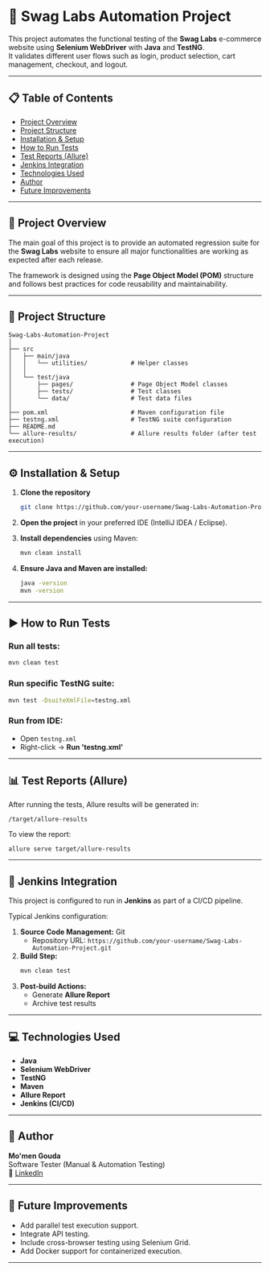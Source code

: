 # 🧪 Swag Labs Automation Project

This project automates the functional testing of the **Swag Labs** e-commerce website using **Selenium WebDriver** with **Java** and **TestNG**.  
It validates different user flows such as login, product selection, cart management, checkout, and logout.

---

## 📋 Table of Contents
- [Project Overview](#project-overview)
- [Project Structure](#project-structure)
- [Installation & Setup](#installation--setup)
- [How to Run Tests](#how-to-run-tests)
- [Test Reports (Allure)](#test-reports-allure)
- [Jenkins Integration](#jenkins-integration)
- [Technologies Used](#technologies-used)
- [Author](#author)
- [Future Improvements](#future-improvements)

---

## 🧾 Project Overview
The main goal of this project is to provide an automated regression suite for the **Swag Labs** website to ensure all major functionalities are working as expected after each release.

The framework is designed using the **Page Object Model (POM)** structure and follows best practices for code reusability and maintainability.

---

## 📁 Project Structure
```
Swag-Labs-Automation-Project
│
├── src
│   ├── main/java
│   │   └── utilities/            # Helper classes
│   │
│   └── test/java
│       ├── pages/                # Page Object Model classes
│       ├── tests/                # Test classes
│       └── data/                 # Test data files
│
├── pom.xml                       # Maven configuration file
├── testng.xml                    # TestNG suite configuration
├── README.md
└── allure-results/               # Allure results folder (after test execution)
```

---

## ⚙️ Installation & Setup

1. **Clone the repository**
   ```bash
   git clone https://github.com/your-username/Swag-Labs-Automation-Project.git
   ```

2. **Open the project** in your preferred IDE (IntelliJ IDEA / Eclipse).

3. **Install dependencies** using Maven:
   ```bash
   mvn clean install
   ```

4. **Ensure Java and Maven are installed:**
   ```bash
   java -version
   mvn -version
   ```

---

## ▶️ How to Run Tests

### Run all tests:
```bash
mvn clean test
```

### Run specific TestNG suite:
```bash
mvn test -DsuiteXmlFile=testng.xml
```

### Run from IDE:
- Open `testng.xml`
- Right-click → **Run 'testng.xml'**

---

## 📊 Test Reports (Allure)

After running the tests, Allure results will be generated in:
```
/target/allure-results
```

To view the report:
```bash
allure serve target/allure-results
```

---

## 🤖 Jenkins Integration

This project is configured to run in **Jenkins** as part of a CI/CD pipeline.

Typical Jenkins configuration:
1. **Source Code Management:** Git  
   - Repository URL: `https://github.com/your-username/Swag-Labs-Automation-Project.git`
2. **Build Step:**
   ```bash
   mvn clean test
   ```
3. **Post-build Actions:**
   - Generate **Allure Report**
   - Archive test results

---

## 💻 Technologies Used
- **Java**
- **Selenium WebDriver**
- **TestNG**
- **Maven**
- **Allure Report**
- **Jenkins (CI/CD)**

---

## 👤 Author
**Mo'men Gouda**  
Software Tester (Manual & Automation Testing)  
🔗 [LinkedIn](https://linkedin.com/in/moamn-gouda)

---

## 🚀 Future Improvements
- Add parallel test execution support.
- Integrate API testing.
- Include cross-browser testing using Selenium Grid.
- Add Docker support for containerized execution.

---
